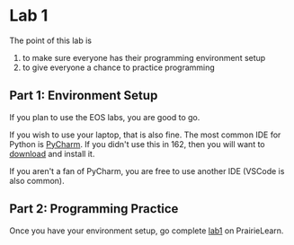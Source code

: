 # Lab 1

The point of this lab is
1. to make sure everyone has their programming environment setup
2. to give everyone a chance to practice programming

## Part 1: Environment Setup
If you plan to use the EOS labs, you are good to go.

If you wish to use your laptop, that is also fine.
The most common IDE for Python is [PyCharm](https://www.jetbrains.com/pycharm/).
If you didn't use this in 162, then you will want to
[download](https://www.jetbrains.com/pycharm/download/) and install it.

If you aren't a fan of PyCharm, you are free to use another IDE (VSCode is also common).

## Part 2:  Programming Practice
Once you have your environment setup,
go complete [lab1](https://us.prairielearn.com/pl/course_instance/141391/assessment/2362289)
on PrairieLearn.

